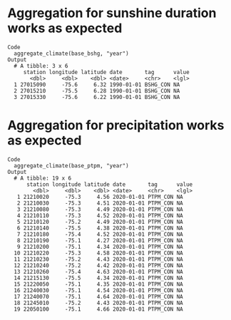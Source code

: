 # Aggregation for sunshine duration works as expected

    Code
      aggregate_climate(base_bshg, "year")
    Output
      # A tibble: 3 x 6
         station longitude latitude date       tag      value
           <dbl>     <dbl>    <dbl> <date>     <chr>    <lgl>
      1 27015090     -75.6     6.32 1990-01-01 BSHG_CON NA   
      2 27015210     -75.5     6.28 1990-01-01 BSHG_CON NA   
      3 27015330     -75.6     6.22 1990-01-01 BSHG_CON NA   

# Aggregation for precipitation works as expected

    Code
      aggregate_climate(base_ptpm, "year")
    Output
      # A tibble: 19 x 6
          station longitude latitude date       tag      value
            <dbl>     <dbl>    <dbl> <date>     <chr>    <lgl>
       1 21210020     -75.3     4.56 2020-01-01 PTPM_CON NA   
       2 21210030     -75.3     4.51 2020-01-01 PTPM_CON NA   
       3 21210080     -75.3     4.49 2020-01-01 PTPM_CON NA   
       4 21210110     -75.3     4.52 2020-01-01 PTPM_CON NA   
       5 21210120     -75.2     4.49 2020-01-01 PTPM_CON NA   
       6 21210140     -75.5     4.38 2020-01-01 PTPM_CON NA   
       7 21210180     -75.4     4.52 2020-01-01 PTPM_CON NA   
       8 21210190     -75.1     4.27 2020-01-01 PTPM_CON NA   
       9 21210200     -75.1     4.34 2020-01-01 PTPM_CON NA   
      10 21210220     -75.3     4.58 2020-01-01 PTPM_CON NA   
      11 21210230     -75.2     4.43 2020-01-01 PTPM_CON NA   
      12 21210240     -75.2     4.42 2020-01-01 PTPM_CON NA   
      13 21210260     -75.4     4.63 2020-01-01 PTPM_CON NA   
      14 21215130     -75.5     4.34 2020-01-01 PTPM_CON NA   
      15 21220050     -75.1     4.35 2020-01-01 PTPM_CON NA   
      16 21240030     -75.1     4.54 2020-01-01 PTPM_CON NA   
      17 21240070     -75.1     4.64 2020-01-01 PTPM_CON NA   
      18 21245010     -75.2     4.43 2020-01-01 PTPM_CON NA   
      19 22050100     -75.1     4.66 2020-01-01 PTPM_CON NA   

